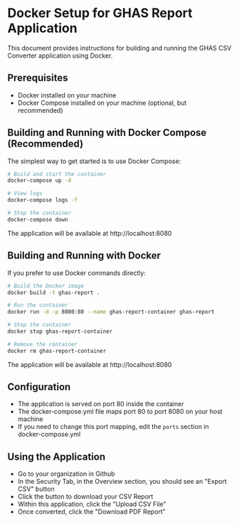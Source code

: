 # Docker Setup for GHAS Report Application

This document provides instructions for building and running the GHAS CSV Converter application using Docker.

## Prerequisites

- Docker installed on your machine
- Docker Compose installed on your machine (optional, but recommended)

## Building and Running with Docker Compose (Recommended)

The simplest way to get started is to use Docker Compose:

```bash
# Build and start the container
docker-compose up -d

# View logs
docker-compose logs -f

# Stop the container
docker-compose down
```

The application will be available at http://localhost:8080

## Building and Running with Docker

If you prefer to use Docker commands directly:

```bash
# Build the Docker image
docker build -t ghas-report .

# Run the container
docker run -d -p 8080:80 --name ghas-report-container ghas-report

# Stop the container
docker stop ghas-report-container

# Remove the container
docker rm ghas-report-container
```

The application will be available at http://localhost:8080

## Configuration

- The application is served on port 80 inside the container
- The docker-compose.yml file maps port 80 to port 8080 on your host machine
- If you need to change this port mapping, edit the `ports` section in docker-compose.yml


## Using the Application
- Go to your organization in Github
- In the Security Tab, in the Overview section, you should see an "Export CSV" button
- Click the button to download your CSV Report
- Within this application, click the "Upload CSV File"
- Once converted, click the "Download PDF Report"